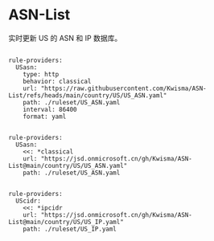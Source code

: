 
# ASN-List

实时更新 US 的 ASN 和 IP 数据库。

<pre><code class="language-javascript">
rule-providers:
  USasn:
    type: http
    behavior: classical
    url: "https://raw.githubusercontent.com/Kwisma/ASN-List/refs/heads/main/country/US/US_ASN.yaml"
    path: ./ruleset/US_ASN.yaml
    interval: 86400
    format: yaml
</code></pre>

<pre><code class="language-javascript">
rule-providers:
  USasn:
    <<: *classical
    url: "https://jsd.onmicrosoft.cn/gh/Kwisma/ASN-List@main/country/US/US_ASN.yaml"
    path: ./ruleset/US_ASN.yaml
</code></pre>

<pre><code class="language-javascript">
rule-providers:
  UScidr:
    <<: *ipcidr
    url: "https://jsd.onmicrosoft.cn/gh/Kwisma/ASN-List@main/country/US/US_IP.yaml"
    path: ./ruleset/US_IP.yaml
</code></pre>